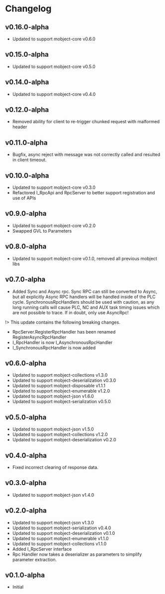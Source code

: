 # Changelog

## v0.16.0-alpha

- Updated to support mobject-core v0.6.0

## v0.15.0-alpha

- Updated to support mobject-core v0.5.0

## v0.14.0-alpha

- Updated to support mobject-core v0.4.0

## v0.12.0-alpha

- Removed ability for client to re-trigger chunked request with malformed header

## v0.11.0-alpha

- Bugfix, async reject with message was not correctly called and resulted in client timeout.

## v0.10.0-alpha

- Updated to support mobject-core v0.3.0
- Refactored I_RpcApi and RpcServer to better support registration and use of APIs

## v0.9.0-alpha

- Updated to support mobject-core v0.2.0
- Swapped GVL to Parameters

## v0.8.0-alpha

- Updated to support mobject-core v0.1.0, removed all previous mobject libs

## v0.7.0-alpha

- Added Sync and Async rpc. Sync RPC can still be converted to Async, but all explicitly Async RPC handlers will be handled inside of the PLC cycle. SynchronousRpcHandlers should be used with caution, as any long running calls will cause PLC, NC and AUX task timing issues which are not possible to trace. If in doubt, only use AsyncRpc!

!> This update contains the following breaking changes.

- RpcServer.RegisterRpcHandler has been renamed RegisterAsyncRpcHandler
- I_RpcHandler is now I_AsynchronousRpcHandler
- I_SynchronousRpcHandler is now added

## v0.6.0-alpha

- Updated to support mobject-collections v1.3.0
- Updated to support mobject-deserialization v0.3.0
- Updated to support mobject-disposable v1.1.1
- Updated to support mobject-enumerable v1.2.0
- Updated to support mobject-json v1.6.0
- Updated to support mobject-serialization v0.5.0

## v0.5.0-alpha

- Updated to support mobject-json v1.5.0
- Updated to support mobject-collections v1.2.0
- Updated to support mobject-deserialization v0.2.0

## v0.4.0-alpha

- Fixed incorrect clearing of response data.

## v0.3.0-alpha

- Updated to support mobject-json v1.4.0

## v0.2.0-alpha

- Updated to support mobject-json v1.3.0
- Updated to support mobject-serialization v0.4.0
- Updated to support mobject-deserialization v0.1.0
- Updated to support mobject-enumerable v1.1.0
- Updated to support mobject-collections v1.1.0
- Added I_RpcServer interface
- Rpc Handler now takes a deserializer as parameters to simplify parameter extraction.

## v0.1.0-alpha

- Initial
